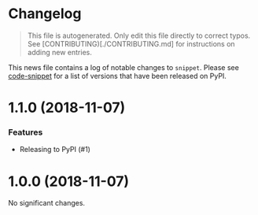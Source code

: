 # Changelog
> This file is autogenerated.
> Only edit this file directly to correct typos.
> See [CONTRIBUTING)[./CONTRIBUTING.md] for instructions on adding new entries.

This news file contains a log of notable changes to `snippet`. Please see [code-snippet](https://pypi.org/project/code-snippet/#history>) for
a list of versions that have been released on PyPI.

[//]: # (begin_release_notes)

1.1.0 (2018-11-07)
==================

### Features

- Releasing to PyPI (#1)


1.0.0 (2018-11-07)
==================


No significant changes.
